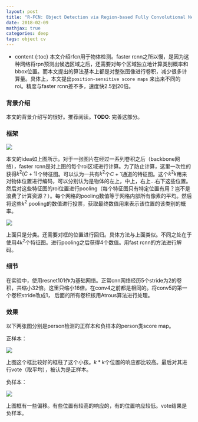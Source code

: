 ```yaml
---
layout: post
title: "R-FCN: Object Detection via Region-based Fully Convolutional Networks"
date: 2018-02-09
mathjax: true
categories: deep
tags: object cv
---
```

* content
{:toc}
本文介绍rfcn用于物体检测。faster rcnn之所以慢，是因为这种网络将rpn预测出候选区域之后，还需要对每个区域独立地计算类别概率和bbox位置。而本文提出的算法基本上都是对整张图像进行卷积，减少很多计算量。具体上，本文提出`position-sensitive score maps`	来出来不同的roi。精度与faster rcnn差不多，速度快2.5到20倍。



### 背景介绍

本文的背景介绍写的很好。推荐阅读。**TODO**: 完善这部分。



### 框架

![](http://vsooda.github.io/assets/rfcn/framework.png)

 本文的idea如上图所示。对于一张图片在经过一系列卷积之后（backbone网络），faster rcnn是对上图的每个roi区域进行计算。为了防止计算，这里一次性的获得$k^2(C+1)$个特征图。可以认为一共有$k^2$个​$C+1$通道的特征图。这个​$k^2k$用来对物体位置进行编码，可以分别认为是物体的左上，中上，右上...右下这些位置。然后对这些特征图的roi位置进行pooling（每个特征图只有特定位置有用？岂不是浪费了计算资源？）。每个网格的pooling数值等于网格内部所有像素的平均。然后将这些​$k^2$ pooling的数值进行投票，获取最终数值用来表示该位置的该类别的概率。



![](http://vsooda.github.io/assets/rfcn/rfcn.png)



上面只是分类。还需要对框的位置进行回归。具体方法与上面类似。不同之处在于使用$4k^2$个特征图。进行pooling之后获得4个数值。用fast rcnn的方法进行解码。

### 细节

在实验中，使用resnet101作为基础网络。正常cnn网络经历5个stride为2的卷积，共缩小32倍。这里只缩小16倍。在conv4之前都是相同的。将conv5的第一个卷积stride改成1， 后面的所有卷积核用Atrous算法进行处理。

### 效果

以下两张图分别是person检测的正样本和负样本的person类score map。

正样本：

![](http://vsooda.github.io/assets/rfcn/people_pos.png)

上图这个框比较好的框柱了这个小孩。$k*k$个位置的响应都比较高。最后对其进行vote（取平均），被认为是正样本。



负样本：

![](http://vsooda.github.io/assets/rfcn/people_neg.png)

上图框有一些偏移。有些位置有较高的响应的，有的位置响应较低。vote结果是负样本。